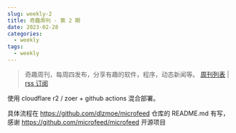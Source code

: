 ```yaml
---
slug: weekly-2
title: 奇趣周刊 - 第 2 期
date: 2023-02-28
categories:
  - weekly
tags:
  - weekly
---
```


> 奇趣周刊，每周四发布，分享有趣的软件，程序，动态新闻等。 [周刊列表](/categories/weekly/) | [rss 订阅](/categories/weekly/index.xml)  

使用 cloudflare r2 / zoer + github actions 混合部署。

具体流程在 https://github.com/dlzmoe/microfeed 仓库的 README.md 有写，感谢 https://github.com/microfeed/microfeed 开源项目